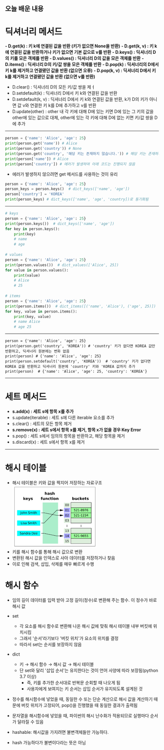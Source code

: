 ## 오늘 배운 내용
# 딕셔너리 메서드
**- D.get(k) : 키 k에 연결된 값을 반환 (키가 없으면 None을 반환)**
**- D.get(k, v) : 키 k에 연결된 값을 반환하거나 키가 없으면 기본 값으로 v를 반환**
**- D.keys() : 딕셔너리 D의 키를 모은 객체를 반환**
**- D.values() : 딕셔너리 D의 값을 모은 객체를 반환**
**- D.items() : 딕셔너리 D의 키/값 쌍을 모은 객체를 반환**
**- D.pop(k) : 딕셔너리의 D에서 키 k를 제거하고 연결됐던 값을 반환 (없으면 오류)**
**- D.pop(k, v) : 딕셔너리 D에서 키 k를 제거하고 연결됐던 값을 반환 (없으면 v를 반환)**
- D.clear() : 딕셔너리 D의 모든 키/값 쌍을 제ㅓ
- D.setdefault(k) : 딕셔너리 D에서 키 k와 연결된 값을 반환
- D.setdefault(k, v) : 딕셔너리 D에서 키 k와 연결된 값을 반환, k가 D의 키가 아니면 값 v와 연결한 키 k를 D에 추가하고 v를 반환
- D.update(other) : other 내 각 키에 대해 D에 있는 키면 D에 있는 그 키의 값을 other에 있는 값으로 대체, other에 있는 각 키에 대해 D에 없는 키면 키/값 쌍을 D에 추가
---
```python
person = {'name': 'Alice', 'age': 25}
print(person.get('name')) # Alice
print(person.get('country')) # None
print(person.get('country', '해당 키는 존재하지 않습니다.')) # 해당 키는 존재하지 않습니다.
print(person['name']) # Alice
print(person['country']) # 에러가 발생하여 아래 코드는 진행되지 않음
```
- 에러가 발생하지 않으려면 get 메서드를 사용하는 것이 유리
```python
person = {'name': 'Alice', 'age': 25}
person_keys = person.keys()  # dict_keys(['name', 'age'])
person['country'] = 'KOREA'
print(person_keys) # dict_keys(['name', 'age', 'country])로 동기화됨
```
---
```python
# keys
person = {'name': 'Alice', 'age': 25}
print(person.keys())  # dict_keys(['name', 'age'])
for key in person.keys():
    print(key)
    # name
    # age

# values
person = {'name': 'Alice', 'age': 25}
print(person.values())  # dict_values(['Alice', 25])
for value in person.values():
    print(value)
    # Alice
    # 25

# items
person = {'name': 'Alice', 'age': 25}
print(person.items())  # dict_items([('name', 'Alice'), ('age', 25)])
for key, value in person.items():
    print(key, value)
    # name Alice
    # age 25
```
---
```PY
person = {'name': 'Alice', 'age': 25}
print(person.get('country', 'KOREA')) # 'country' 키가 없다면 KOREA 값만 반환하고, 딕셔너리 원본에는 변화 없음
print(person) # {'name': 'Alice', 'age': 25}
print(person.setdefault('country', 'KOREA'))  # 'country' 키가 없다면  KOREA 값을 반환하고 딕셔너리 원본에 'country' 키와 'KOREA 값까지 추가
print(person)  # {'name': 'Alice', 'age': 25, 'country': 'KOREA'}
```
---
# 세트 메서드
- **s.add(x) : 세트 s에 항목 x를 추가**
- s.update(iterable) : 세트 s에 다른 iterable 요소를 추가
- s.clear() : 세트의 모든 항목 제거
- **s.remove(x) : 세트 s에서 항목 x를 제거, 항목 x가 없을 경우 Key Error**
- s.pop() : 세트 s에서 임의의 항목을 반환하고, 해당 항목을 제거
- s.discard(x) : 세트 s에서 항목 x를 제거
---
# 해시 테이블
- 해시 테이블은 키와 값을 짝지어 저장하는 자료구조
![해시테이블](HashTable.png)
- 키를 해시 함수를 통해 해시 값으로 변환
- 변환된 해시 값을 인덱스로 사아 데이터를 저장하거나 찾음
- 이로 인해 검색, 삽입, 삭제를 매우 빠르게 수행
# 해시 함수
- 임의 길이 데이터를 입력 받아 고정 길이(정수)로 변환해 주는 함수. 이 정수가 바로 해시 값
- set
  - 각 요소를 해시 함수로 변환해 나온 해시 값에 맞춰 해시 테이블 내부 버킷에 위치시킴
  - 그래서 '순서'라기보다 '버킷 위치'가 요소의 위치를 결정
  - 따라서 set는 순서를 보장하지 않음

- dict
  - 키 → 해시 함수 → 해시 값 → 해시 테이블
  - 단 set와 달리 '삽입 순서'는 유지한다는 것이 언어 사양에 따라 보장됨(python 3.7 이상)
    - 즉, 키를 추가한 순서대로 반복문 순회할 때 나오게 됨
    - 사용자에게 보여지는 키 순서는 삽입 순서가 유지되도록 설계된 것

- 정수를 해시함수에 넣었을 때, 동일한 수 또는 단순 계산으로 해시 값을 계산하기 때문에 버킷 위치가 고정되어, pop()을 진행했을 때 동일한 결과가 출력됨
- 문자열을 해시함수에 넣었을 때, 파이썬의 해시 난수화가 적용되므로 실행마다 순서가 달라질 수 있음

- hashable: 해시값을 가지려면 불변객체들만 가능하다.
- hash 가능하다가 불변이다라는 뜻은 아님